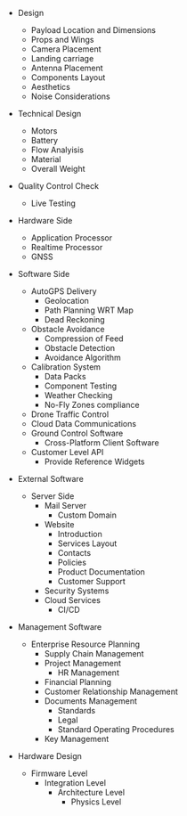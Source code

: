 - Design
	- Payload Location and Dimensions
	- Props and Wings
	- Camera Placement
	- Landing carriage
	- Antenna Placement
	- Components Layout
	- Aesthetics
	- Noise Considerations
- Technical Design
	- Motors
	- Battery
	- Flow Analyisis
	- Material
	- Overall Weight

- Quality Control Check
	- Live Testing

- Hardware Side
	- Application Processor
	- Realtime Processor
	- GNSS 

- Software Side
	- AutoGPS Delivery
		- Geolocation
		- Path Planning WRT Map
		- Dead Reckoning
	- Obstacle Avoidance
		- Compression of Feed
		- Obstacle Detection
		- Avoidance Algorithm
	- Calibration System
		- Data Packs
		- Component Testing
		- Weather Checking
		- No-Fly Zones compliance
	- Drone Traffic Control
	- Cloud Data Communications
	- Ground Control Software
		- Cross-Platform Client Software
	- Customer Level API
		- Provide Reference Widgets

- External Software
	- Server Side
		- Mail Server
			- Custom Domain
		- Website
			- Introduction
			- Services Layout
			- Contacts
			- Policies
			- Product Documentation
			- Customer Support
		- Security Systems
		- Cloud Services
			- CI/CD

- Management Software
	- Enterprise Resource Planning
		- Supply Chain Management
		- Project Management
			- HR Management
		- Financial Planning
		- Customer Relationship Management
		- Documents Management
			- Standards
			- Legal
			- Standard Operating Procedures
		- Key Management

- Hardware Design
	- Firmware Level
		- Integration Level
			- Architecture Level
				- Physics Level